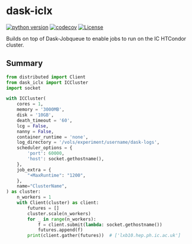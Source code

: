 # dask-iclx

[![python version](https://img.shields.io/badge/python-3.8+-blue.svg)](https://www.python.org/downloads/) [![codecov](https://codecov.io/github/runtingt/dask-iclx/branch/main/graph/badge.svg?token=ZWGLEIVTNG)](https://codecov.io/github/runtingt/dask-iclx) [![License](https://img.shields.io/badge/License-Apache_2.0-yellow.svg)](https://opensource.org/licenses/Apache-2.0)


Builds on top of Dask-Jobqueue to enable jobs to run on the IC HTCondor cluster.

## Summary

```python
from distributed import Client
from dask_iclx import ICCluster
import socket

with ICCluster(
    cores = 1,
    memory = '3000MB',
    disk = '10GB',
    death_timeout = '60',
    lcg = False,
    nanny = False,
    container_runtime = 'none',
    log_directory = '/vols/experiment/username/dask-logs',
    scheduler_options = {
        'port': 60000,
        'host': socket.gethostname(),
    },
    job_extra = {
        "+MaxRuntime": "1200",
    },
    name="ClusterName",
) as cluster:
    n_workers = 1
    with Client(cluster) as client:
        futures = []
        cluster.scale(n_workers)
        for _ in range(n_workers):
            f = client.submit(lambda: socket.gethostname())
            futures.append(f)
        print(client.gather(futures))  # ['lxb10.hep.ph.ic.ac.uk']
```

<!-- ## CERN extras

There are a few changes in the wrapper to address some of the particular features of the CERN
HTCondor cluster, but there are also a few changes to detail here. -->

<!-- ### Options

`lcg`: If set to `True` this will validate and use the LCG python environment per the managed [LCG](https://lcgdocs.web.cern.ch/lcgdocs/lcgreleases/introduction/)
releases. It will send the environment of the submitting scheduler to the batch worker node. DASK
normally requires that both the scheduler and the worker is the same python versions and libraries.
At CERN this would mean that you should, assuming say the default of `EL9` worker nodes, that
the scheduler is run on something like`lxplus.cern.ch`also running EL9`.
An example use would be to do the following before running dask:
```bash
$ . /cvmfs/sft.cern.ch/lcg/views/LCG_107/x86_64-el9-gcc14-opt/setup.sh
```

`container_runtime`: Can be set to `"singularity"` or `docker` or `"none"`. If a runtime is needed
for the worker, this selects which will be used for the `HTCondor` job the worker runs. In principle
it should not be necessary when using `lcg` and should therefore be set to `"none"`. Default though
is `"singularity"`.

`worker_image`: The image that will be used if `container_runtime` is defined to use one. The default
is defined in `jobqueue-cern.yaml`.

`batch_name`: Optionally set a string that will identify the jobs in `HTCondor`. The default is
`"dask-worker"` -->
